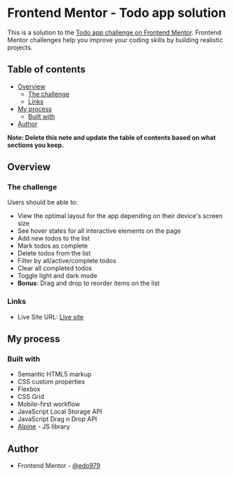 # Frontend Mentor - Todo app solution

This is a solution to the [Todo app challenge on Frontend Mentor](https://www.frontendmentor.io/challenges/todo-app-Su1_KokOW). Frontend Mentor challenges help you improve your coding skills by building realistic projects.

## Table of contents

- [Overview](#overview)
  - [The challenge](#the-challenge)
  - [Links](#links)
- [My process](#my-process)
  - [Built with](#built-with)
- [Author](#author)

**Note: Delete this note and update the table of contents based on what sections you keep.**

## Overview

### The challenge

Users should be able to:

- View the optimal layout for the app depending on their device's screen size
- See hover states for all interactive elements on the page
- Add new todos to the list
- Mark todos as complete
- Delete todos from the list
- Filter by all/active/complete todos
- Clear all completed todos
- Toggle light and dark mode
- **Bonus**: Drag and drop to reorder items on the list

### Links

- Live Site URL: [Live site](https://edo979.github.io/todo-app-main/)

## My process

### Built with

- Semantic HTML5 markup
- CSS custom properties
- Flexbox
- CSS Grid
- Mobile-first workflow
- JavaScript Local Storage API
- JavaScript Drag n Drop API
- [Alpine](https://alpinejs.dev//) - JS library

## Author

- Frontend Mentor - [@edo979](https://www.frontendmentor.io/profile/edo979)
